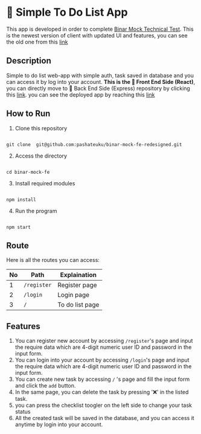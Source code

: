# 📝 Simple To Do List App

This app is developed in order to complete [Binar Mock Technical Test](https://drive.google.com/file/d/1Hnw4OQe3BaniXJuuLfEk5_qJ266lbyEa/view). This is the newest version of client with updated UI and features, you can see the old one from this [link](https://github.com/pashateuku/binar-mock-fe)

  

## Description

Simple to do list web-app with simple auth, task saved in database and you can access it by log into your account. **This is the 🔵 Front End Side (React)**, you can directly move to 🔴 Back End Side (Express) repository by clicking this [link](https://github.com/pashateuku/binar-mock-be). you can see the deployed app by reaching this [link](https://simplydo.vercel.app/)

  

## How to Run

1. Clone this repository

```

git clone  git@github.com:pashateuku/binar-mock-fe-redesigned.git

```

  

2. Access the directory

```

cd binar-mock-fe

```


3. Install required modules

```

npm install

```

4. Run the program

```

npm start

```

  

## Route

Here is all the routes you can access:

| No | Path | Explaination |
|--|--|--|
| 1 |`/register` | Register page |
| 2 |`/login` | Login page |
| 3 |`/` | To do list page |

## Features
1. You can register new account by accessing `/register`'s page and input the require data which are 4-digit numeric user ID and password in the input form.
2. You can login into your account by accessing `/login`'s page and input the require data which are 4-digit numeric user ID and password in the input form.
3. You can create new task by accessing `/` 's page and fill the input form and click the `add` button.
4. In the same page, you can delete the task by pressing '❌' in the listed task.
5. you can press the checklist toogler on the left side to change your task status
6. All the created task will be saved in the database, and you can access it anytime by login into your account.